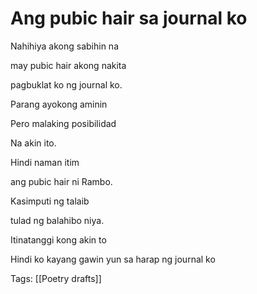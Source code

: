 # Ang pubic hair sa journal ko

Nahihiya akong sabihin na

may pubic hair akong nakita

pagbuklat ko ng journal ko.

Parang ayokong aminin

Pero malaking posibilidad

Na akin ito.

Hindi naman itim

ang pubic hair ni Rambo.

Kasimputi ng talaib

tulad ng balahibo niya.

Itinatanggi kong akin to

Hindi ko kayang gawin yun sa harap ng journal ko

Tags: [[Poetry drafts]]

